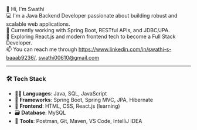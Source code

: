 👋 Hi, I'm Swathi                       
💻 I'm a Java Backend Developer passionate about building robust and scalable web applications.  
🎯 Currently working with Spring Boot, RESTful APIs, and JDBC/JPA.  
🚀 Exploring React.js and modern frontend tech to become a Full Stack Developer.               
📫 You can reach me through https://www.linkedin.com/in/swathi-s-baaab9236/, swathi00610@gmail.com

---

### 🛠️ Tech Stack

- 👨‍💻 **Languages**: Java, SQL, JavaScript
- 🔧 **Frameworks**: Spring Boot, Spring MVC, JPA, Hibernate
- 🧩 **Frontend**: HTML, CSS, React.js (learning)
- 🗃️ **Database**: MySQL
- 🧪 **Tools**: Postman, Git, Maven, VS Code, IntelliJ IDEA
